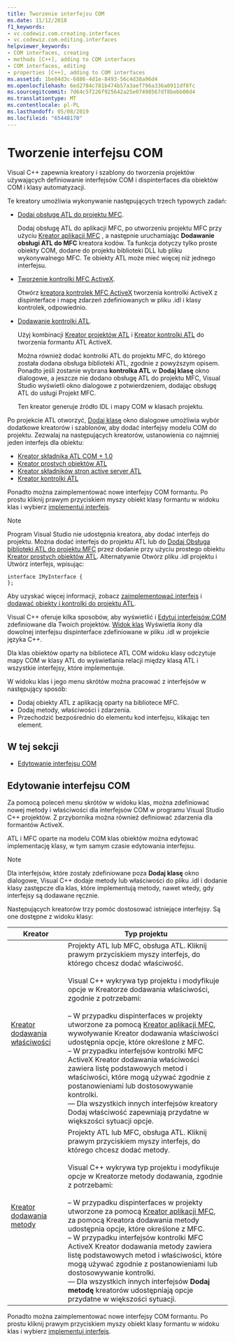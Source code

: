 ```yaml
---
title: Tworzenie interfejsu COM
ms.date: 11/12/2018
f1_keywords:
- vc.codewiz.com.creating.interfaces
- vc.codewiz.com.editing.interfaces
helpviewer_keywords:
- COM interfaces, creating
- methods [C++], adding to COM interfaces
- COM interfaces, editing
- properties [C++], adding to COM interfaces
ms.assetid: 1be84d3c-6886-4d1e-8493-56c4d38a96d4
ms.openlocfilehash: 6ed2784c781b474b57a3aef796a336a8911df8fc
ms.sourcegitcommit: 7d64c5f226f925642a25e07498567df8bebb00d4
ms.translationtype: MT
ms.contentlocale: pl-PL
ms.lasthandoff: 05/08/2019
ms.locfileid: "65448170"
---
```

# <a name="create-a-com-interface"></a>Tworzenie interfejsu COM

Visual C++ zapewnia kreatory i szablony do tworzenia projektów używających definiowanie interfejsów COM i dispinterfaces dla obiektów COM i klasy automatyzacji.

Te kreatory umożliwia wykonywanie następujących trzech typowych zadań:

- [Dodaj obsługę ATL do projektu MFC](../mfc/reference/adding-atl-support-to-your-mfc-project.md).

  Dodaj obsługę ATL do aplikacji MFC, po utworzeniu projektu MFC przy użyciu [Kreator aplikacji MFC](../mfc/reference/mfc-application-wizard.md) , a następnie uruchamiając **Dodawanie obsługi ATL do MFC** kreatora kodów. Ta funkcja dotyczy tylko proste obiekty COM, dodane do projektu biblioteki DLL lub pliku wykonywalnego MFC. Te obiekty ATL może mieć więcej niż jednego interfejsu.

- [Tworzenie kontrolki MFC ActiveX](../mfc/reference/creating-an-mfc-activex-control.md).

  Otwórz [kreatora kontrolek MFC ActiveX](../mfc/reference/mfc-activex-control-wizard.md) tworzenia kontrolki ActiveX z dispinterface i mapę zdarzeń zdefiniowanych w pliku .idl i klasy kontrolek, odpowiednio.

- [Dodawanie kontrolki ATL](../atl/reference/adding-an-atl-control.md).

  Użyj kombinacji [Kreator projektów ATL](../atl/reference/atl-project-wizard.md) i [Kreator kontrolki ATL](../atl/reference/atl-control-wizard.md) do tworzenia formantu ATL ActiveX.

  Można również dodać kontrolki ATL do projektu MFC, do którego została dodana obsługa biblioteki ATL, zgodnie z powyższym opisem. Ponadto jeśli zostanie wybrana **kontrolka ATL** w **Dodaj klasę** okno dialogowe, a jeszcze nie dodano obsługę ATL do projektu MFC, Visual Studio wyświetli okno dialogowe z potwierdzeniem, dodając obsługę ATL do usługi Projekt MFC.

  Ten kreator generuje źródło IDL i mapy COM w klasach projektu.

Po projekcie ATL otworzyć, [Dodaj klasę](../ide/add-class-dialog-box.md) okno dialogowe umożliwia wybór dodatkowe kreatorów i szablonów, aby dodać interfejsy modelu COM do projektu. Zezwalaj na następujących kreatorów, ustanowienia co najmniej jeden interfejs dla obiektu:

- [Kreator składnika ATL COM + 1.0](../atl/reference/atl-com-plus-1-0-component-wizard.md)
- [Kreator prostych obiektów ATL](../atl/reference/atl-simple-object-wizard.md)
- [Kreator składników stron active server ATL](../atl/reference/atl-active-server-page-component-wizard.md)
- [Kreator kontrolki ATL](../atl/reference/atl-control-wizard.md)

Ponadto można zaimplementować nowe interfejsy COM formantu. Po prostu kliknij prawym przyciskiem myszy obiekt klasy formantu w widoku klas i wybierz [implementuj interfejs](../ide/implement-interface-wizard.md).

> [!NOTE]
> Program Visual Studio nie udostępnia kreatora, aby dodać interfejs do projektu. Można dodać interfejs do projektu ATL lub do [Dodaj Obsługa biblioteki ATL do projektu MFC](../mfc/reference/adding-atl-support-to-your-mfc-project.md) przez dodanie przy użyciu prostego obiektu [Kreator prostych obiektów ATL](../atl/reference/atl-simple-object-wizard.md). Alternatywnie Otwórz pliku .idl projektu i Utwórz interfejs, wpisując:

```
interface IMyInterface {
};
```

Aby uzyskać więcej informacji, zobacz [zaimplementować interfejs](../ide/implementing-an-interface-visual-cpp.md) i [dodawać obiekty i kontrolki do projektu ATL](../atl/reference/adding-objects-and-controls-to-an-atl-project.md).

Visual C++ oferuje kilka sposobów, aby wyświetlić i [Edytuj interfejsów COM](#edit-a-com-interface) zdefiniowane dla Twoich projektów. [Widok klas](/visualstudio/ide/viewing-the-structure-of-code) Wyświetla ikony dla dowolnej interfejsu dispinterface zdefiniowane w pliku .idl w projekcie języka C++.

Dla klas obiektów oparty na bibliotece ATL COM widoku klasy odczytuje mapy COM w klasy ATL do wyświetlania relacji między klasą ATL i wszystkie interfejsy, które implementuje.

W widoku klas i jego menu skrótów można pracować z interfejsów w następujący sposób:

- Dodaj obiekty ATL z aplikacją oparty na bibliotece MFC.
- Dodaj metody, właściwości i zdarzenia.
- Przechodzić bezpośrednio do elementu kod interfejsu, klikając ten element.

## <a name="in-this-section"></a>W tej sekcji

- [Edytowanie interfejsu COM](#edit-a-com-interface)

## <a name="edit-a-com-interface"></a>Edytowanie interfejsu COM

Za pomocą poleceń menu skrótów w widoku klas, można zdefiniować nowej metody i właściwości dla interfejsów COM w programu Visual Studio C++ projektów. Z przybornika można również definiować zdarzenia dla formantów ActiveX.

ATL i MFC oparte na modelu COM klas obiektów można edytować implementację klasy, w tym samym czasie edytowania interfejsu.

> [!NOTE]
> Dla interfejsów, które zostały zdefiniowane poza **Dodaj klasę** okno dialogowe, Visual C++ dodaje metody lub właściwości do pliku .idl i dodanie klasy zastępcze dla klas, które implementują metody, nawet wtedy, gdy interfejsy są dodawane ręcznie.

Następujących kreatorów trzy pomóc dostosować istniejące interfejsy. Są one dostępne z widoku klasy:

|Kreator|Typ projektu|
|------------|------------------|
|[Kreator dodawania właściwości](../ide/names-add-property-wizard.md)|Projekty ATL lub MFC, obsługa ATL. Kliknij prawym przyciskiem myszy interfejs, do którego chcesz dodać właściwość.<br /><br />Visual C++ wykrywa typ projektu i modyfikuje opcje w Kreatorze dodawania właściwości, zgodnie z potrzebami:<br /><br />– W przypadku dispinterfaces w projekty utworzone za pomocą [Kreator aplikacji MFC](../mfc/reference/mfc-application-wizard.md), wywoływanie Kreator dodawania właściwości udostępnia opcje, które określone z MFC.<br />– W przypadku interfejsów kontrolki MFC ActiveX Kreator dodawania właściwości zawiera listę podstawowych metod i właściwości, które mogą używać zgodnie z postanowieniami lub dostosowywanie kontrolki.<br />— Dla wszystkich innych interfejsów kreatory Dodaj właściwość zapewniają przydatne w większości sytuacji opcje.|
|[Kreator dodawania metody](../ide/add-method-wizard.md)|Projekty ATL lub MFC, obsługa ATL. Kliknij prawym przyciskiem myszy interfejs, do którego chcesz dodać metody.<br /><br />Visual C++ wykrywa typ projektu i modyfikuje opcje w Kreatorze metody dodawania, zgodnie z potrzebami:<br /><br />– W przypadku dispinterfaces w projekty utworzone za pomocą [Kreator aplikacji MFC](../mfc/reference/mfc-application-wizard.md), za pomocą Kreatora dodawania metody udostępnia opcje, które określone z MFC.<br />– W przypadku interfejsów kontrolki MFC ActiveX Kreator dodawania metody zawiera listę podstawowych metod i właściwości, które mogą używać zgodnie z postanowieniami lub dostosowywanie kontrolki.<br />— Dla wszystkich innych interfejsów **Dodaj metodę** kreatorów udostępniają opcje przydatne w większości sytuacji.|

Ponadto można zaimplementować nowe interfejsy COM formantu. Po prostu kliknij prawym przyciskiem myszy obiekt klasy formantu w widoku klas i wybierz [implementuj interfejs](../ide/implement-interface-wizard.md).
